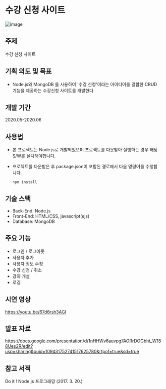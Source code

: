 # 수강 신청 사이트

![image](https://user-images.githubusercontent.com/92344242/150626095-e662c102-c1fe-44f6-8960-1b5914fdbead.png)

## 주제
수강 신청 사이트

## 기획 의도 및 목표
- Node.js와 MongoDB 를 사용하여 '수강 신청'이라는 아이디어를 결합한 CRUD 기능을 제공하는 수강신청 사이트를 개발한다.

## 개발 기간
2020.05-2020.06

## 사용법
- 본 프로젝트는 Node.js로 개발되었으며 프로젝트를 다운받아 실행하는 경우 해당 S/W를 설치해야합니다.
- 프로젝트를 다운받은 후 package.json이 포함된 경로에서 다음 명령어를 수행합니다.
       
      npm install


## 기술 스택
- Back-End: Node.js
- Front-End: HTML/CSS, javascript(ejs)
- Database: MongoDB

## 주요 기능
- 로그인 / 로그아웃
- 사용자 추가
- 사용자 정보 수정
- 수강 신청 / 취소
- 강의 개설
- 로깅

## 시연 영상
https://youtu.be/67d6rsh3AGI

## 발표 자료
https://docs.google.com/presentation/d/1nHHWv6auvpg7AORrDOGbht_W188Ues2R/edit?usp=sharing&ouid=109431752741517625780&rtpof=true&sd=true

## 참고 서적
Do it ! Node.js 프로그래밍 (2017. 3. 20.)
